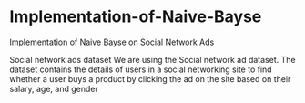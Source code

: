 # Implementation-of-Naive-Bayse
Implementation of Naive Bayse on Social Network Ads

Social network ads dataset
We are using the Social network ad dataset. The dataset contains the details of users in a social networking site to find whether a user buys a product by clicking the ad on the site based on their salary, age, and gender
